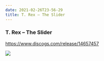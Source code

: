 ```yaml
---
date: 2021-02-26T23-56-29
title: T. Rex – The Slider
---
```

### T. Rex – The Slider
https://www.discogs.com/release/14657457

![](dayone-moment://D6EE99E4B1084A8080002B7E9A5CBF79)
